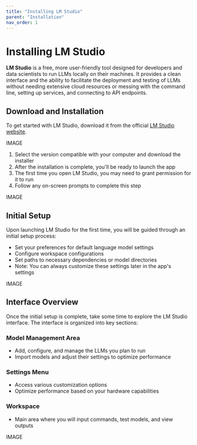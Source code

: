 ```yaml
---
title: "Installing LM Studio"
parent: "Installation"
nav_order: 1
---
```


# Installing LM Studio

**LM Studio** is a free, more user-friendly tool designed for developers and data scientists to run LLMs locally on their machines. It provides a clean interface and the ability to facilitate the deployment and testing of LLMs without needing extensive cloud resources or messing with the command line, setting up services, and connecting to API endpoints.

## Download and Installation

To get started with LM Studio, download it from the official [LM Studio website](https://lmstudio.ai/).

IMAGE

1. Select the version compatible with your computer and download the installer
2. After the installation is complete, you'll be ready to launch the app
3. The first time you open LM Studio, you may need to grant permission for it to run
4. Follow any on-screen prompts to complete this step

IMAGE

## Initial Setup

Upon launching LM Studio for the first time, you will be guided through an initial setup process:

- Set your preferences for default language model settings
- Configure workspace configurations
- Set paths to necessary dependencies or model directories
- Note: You can always customize these settings later in the app's settings

IMAGE

## Interface Overview

Once the initial setup is complete, take some time to explore the LM Studio interface. The interface is organized into key sections:

### Model Management Area

- Add, configure, and manage the LLMs you plan to run
- Import models and adjust their settings to optimize performance

### Settings Menu

- Access various customization options
- Optimize performance based on your hardware capabilities

### Workspace

- Main area where you will input commands, test models, and view outputs

IMAGE
